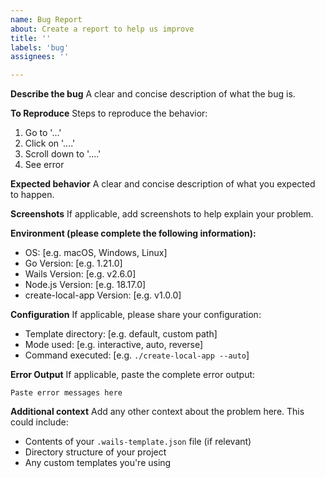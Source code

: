 ```yaml
---
name: Bug Report
about: Create a report to help us improve
title: ''
labels: 'bug'
assignees: ''

---
```


**Describe the bug**
A clear and concise description of what the bug is.

**To Reproduce**
Steps to reproduce the behavior:
1. Go to '...'
2. Click on '....'
3. Scroll down to '....'
4. See error

**Expected behavior**
A clear and concise description of what you expected to happen.

**Screenshots**
If applicable, add screenshots to help explain your problem.

**Environment (please complete the following information):**
 - OS: [e.g. macOS, Windows, Linux]
 - Go Version: [e.g. 1.21.0]
 - Wails Version: [e.g. v2.6.0]
 - Node.js Version: [e.g. 18.17.0]
 - create-local-app Version: [e.g. v1.0.0]

**Configuration**
If applicable, please share your configuration:
- Template directory: [e.g. default, custom path]
- Mode used: [e.g. interactive, auto, reverse]
- Command executed: [e.g. `./create-local-app --auto`]

**Error Output**
If applicable, paste the complete error output:
```
Paste error messages here
```

**Additional context**
Add any other context about the problem here. This could include:
- Contents of your `.wails-template.json` file (if relevant)
- Directory structure of your project
- Any custom templates you're using
